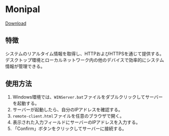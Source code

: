 # Monipal
[Download](https://github.com/Hyonimix/Monipal/releases/download/v1.0.1/monipal-1.0.1.zip)

## 特徴
システムのリアルタイム情報を取得し、HTTPおよびHTTPSを通じて提供する。<br>
デスクトップ環境とローカルネットワーク内の他のデバイスで効率的にシステム情報が管理できる。

## 使用方法
1. Windows環境では、`WINServer.bat`ファイルをダブルクリックしてサーバーを起動する。<br>
2. サーバーが起動したら、自分のIPアドレスを確認する。<br>
3. `remote-client.html`ファイルを任意のブラウザで開く。<br>
4. 表示された入力フィールドにサーバーのIPアドレスを入力する。<br>
5. 「Confirm」ボタンをクリックしてサーバーに接続する。
